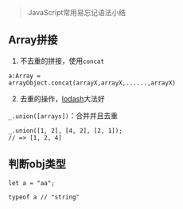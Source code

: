 >JavaScript常用易忘记语法小结



## Array拼接

1. 不去重的拼接，使用`concat`

```
a:Array =
arrayObject.concat(arrayX,arrayX,......,arrayX)
```

2. 去重的操作，[lodash]()大法好

`_.union([arrays])`：合并并且去重

```
_.union([1, 2], [4, 2], [2, 1]);
// => [1, 2, 4]
```

## 判断obj类型

```
let a = "aa";

typeof a // "string"
```